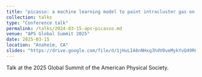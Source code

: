 ```yaml
---
title: "picasso: a machine learning model to paint intracluster gas on gravity-only simulations"
collection: talks
type: "Conference talk"
permalink: /talks/2024-03-15-aps-picasso.md
venue: "APS Global Summit 2025"
date: 2025-03-15
location: "Anaheim, CA"
slides: "https://drive.google.com/file/d/1jHuLIA6nNHxqJhdV0veMykYvQ49RGwUg/view?usp=sharing"
---
```


Talk at the 2025 Global Summit of the American Physical Society.
